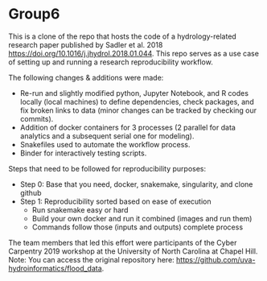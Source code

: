 # Group6
This is a clone of the repo that hosts the code of a hydrology-related research paper published by Sadler et al. 2018 https://doi.org/10.1016/j.jhydrol.2018.01.044.
This repo serves as a use case of setting up and running a research reproducibility workflow. 

The following changes & additions were made:
* Re-run and slightly modified python, Jupyter Notebook, and R codes locally (local machines) to define dependencies, check packages, and fix broken links to data (minor changes can be tracked by checking our commits).
* Addition of docker containers for 3 processes (2 parallel for data analytics and a subsequent serial one for modeling).
* Snakefiles used to automate the workflow process.
* Binder for interactively testing scripts.

Steps that need to be followed for reproducibility purposes:
* Step 0: Base that you need, docker, snakemake, singularity, and clone github 
* Step 1: Reproducibility sorted based on ease of execution 
  * Run snakemake easy or hard  
  * Build your own docker and run it combined (images and run them)
  * Commands follow those (inputs and outputs) complete process

The team members that led this effort were participants of the Cyber Carpentry 2019 workshop at the University of North Carolina at Chapel Hill.
Note: You can access the original repository here: https://github.com/uva-hydroinformatics/flood_data.

